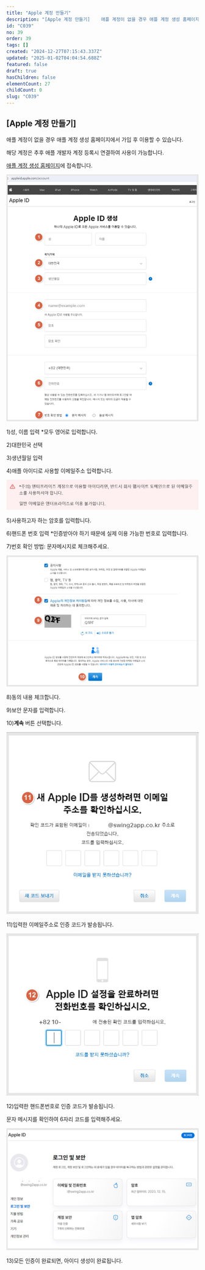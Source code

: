 ```yaml
---
title: "Apple 계정 만들기"
description: "[Apple 계정 만들기]    애플 계정이 없을 경우 애플 계정 생성 홈페이지에서 가입 후 이용할 수 있습니다.  해당 계정은 추후 애플 개발자 계정 등록시 연결하여 사용이 가능합니다.    [애플 계정 생성 홈페이지](https://account.apple.c..."
id: "C039"
no: 39
order: 39
tags: []
created: "2024-12-27T07:15:43.337Z"
updated: "2025-01-02T04:04:54.688Z"
featured: false
draft: true
hasChildren: false
elementCount: 27
childCount: 0
slug: "C039"
---
```


## [Apple 계정 만들기]



애플 계정이 없을 경우 애플 계정 생성 홈페이지에서 가입 후 이용할 수 있습니다.

해당 계정은 추후 애플 개발자 계정 등록시 연결하여 사용이 가능합니다.



[애플 계정 생성 홈페이지](https://account.apple.com/account)에 접속합니다.

![file](/images/e843a93a3669b8a1cf93db7eafd42abc.jpg)

1)성, 이름 입력 *모두 영어로 입력합니다.

2)대한민국 선택

3)생년월일 입력

4)애플 아이디로 사용할 이메일주소 입력합니다.

![file](/images/86598e7b9469409f52c7bdbc3ae876b4.jpg)

5)사용하고자 하는 암호를 입력합니다.

6)핸드폰 번호 입력 *인증받아야 하기 때문에 실제 이용 가능한 번호로 입력합니다.

7)번호 확인 방법: 문자메시지로 체크해주세요.

![file](/images/bbb70e16cfd80dc8c0ae5669056c6dff.jpg)

8)동의 내용 체크합니다.

9)보안 문자를 입력합니다.

10)**계속** 버튼 선택합니다.

![file](/images/b9efb299acf83e11bfb9a52194c3742e.jpg)

11)입력한 이메일주소로 인증 코드가 발송됩니다.

![file](/images/1e43a1ceb68deca5d4dfe09e0ab84c29.jpg)

12)입력한 핸드폰번호로 인증 코드가 발송됩니다.

문자 메시지를 확인하여 6자리 코드를 입력해주세요.

![file](/images/36bf474a83721e4cb1b547f9a9103564.jpg)

13)모든 인증이 완료되면, 아이디 생성이 완료됩니다.
